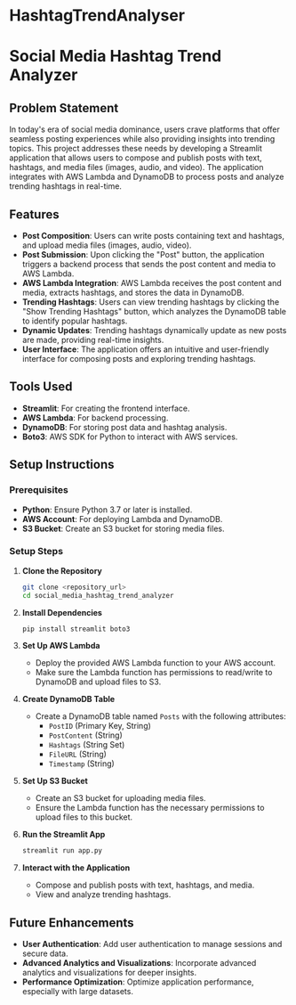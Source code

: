 # HashtagTrendAnalyser
# Social Media Hashtag Trend Analyzer

## Problem Statement
In today's era of social media dominance, users crave platforms that offer seamless posting experiences while also providing insights into trending topics. This project addresses these needs by developing a Streamlit application that allows users to compose and publish posts with text, hashtags, and media files (images, audio, and video). The application integrates with AWS Lambda and DynamoDB to process posts and analyze trending hashtags in real-time.

## Features
- **Post Composition**: Users can write posts containing text and hashtags, and upload media files (images, audio, video).
- **Post Submission**: Upon clicking the "Post" button, the application triggers a backend process that sends the post content and media to AWS Lambda.
- **AWS Lambda Integration**: AWS Lambda receives the post content and media, extracts hashtags, and stores the data in DynamoDB.
- **Trending Hashtags**: Users can view trending hashtags by clicking the "Show Trending Hashtags" button, which analyzes the DynamoDB table to identify popular hashtags.
- **Dynamic Updates**: Trending hashtags dynamically update as new posts are made, providing real-time insights.
- **User Interface**: The application offers an intuitive and user-friendly interface for composing posts and exploring trending hashtags.

## Tools Used
- **Streamlit**: For creating the frontend interface.
- **AWS Lambda**: For backend processing.
- **DynamoDB**: For storing post data and hashtag analysis.
- **Boto3**: AWS SDK for Python to interact with AWS services.

## Setup Instructions

### Prerequisites
- **Python**: Ensure Python 3.7 or later is installed.
- **AWS Account**: For deploying Lambda and DynamoDB.
- **S3 Bucket**: Create an S3 bucket for storing media files.

### Setup Steps

1. **Clone the Repository**
    ```sh
    git clone <repository_url>
    cd social_media_hashtag_trend_analyzer
    ```

2. **Install Dependencies**
    ```sh
    pip install streamlit boto3
    ```

3. **Set Up AWS Lambda**
    - Deploy the provided AWS Lambda function to your AWS account.
    - Make sure the Lambda function has permissions to read/write to DynamoDB and upload files to S3.

4. **Create DynamoDB Table**
    - Create a DynamoDB table named `Posts` with the following attributes:
        - `PostID` (Primary Key, String)
        - `PostContent` (String)
        - `Hashtags` (String Set)
        - `FileURL` (String)
        - `Timestamp` (String)

5. **Set Up S3 Bucket**
    - Create an S3 bucket for uploading media files.
    - Ensure the Lambda function has the necessary permissions to upload files to this bucket.

6. **Run the Streamlit App**
    ```sh
    streamlit run app.py
    ```

7. **Interact with the Application**
    - Compose and publish posts with text, hashtags, and media.
    - View and analyze trending hashtags.

## Future Enhancements
- **User Authentication**: Add user authentication to manage sessions and secure data.
- **Advanced Analytics and Visualizations**: Incorporate advanced analytics and visualizations for deeper insights.
- **Performance Optimization**: Optimize application performance, especially with large datasets.
